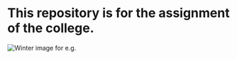 # This repository is for the assignment of the college.

![Winter image for e.g.](https://cdn.pixabay.com/photo/2023/12/07/10/54/winter-8435314_1280.jpg)
